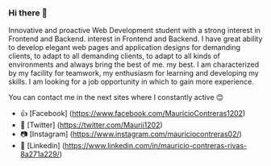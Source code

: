 ### Hi there 👋

Innovative and proactive Web Development student with a strong interest in Frontend and Backend. interest in Frontend and Backend. I have great ability to develop elegant web pages and application designs for demanding clients, to adapt to all demanding clients, to adapt to all kinds of environments and always bring the best of me. my best. I am characterized by my facility for teamwork, my enthusiasm for learning and developing my skills. I am looking for a job opportunity in which to gain more experience.

You can contact me in the next sites where I constantly active 😊
- 👍 [Facebook] (https://www.facebook.com/MauricioContreras1202)
- 📒 [Twitter] (https://twitter.com/Maurii1202)
- 📷 [Instagram] (https://www.instagram.com/mauriciocontreras02/)
- 💼 [Linkedin] (https://www.linkedin.com/in/mauricio-contreras-rivas-8a271a229/)
